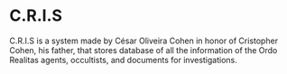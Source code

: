 # C.R.I.S
C.R.I.S is a system made by César Oliveira Cohen in honor of Cristopher Cohen, his father, that stores database of all the information of the Ordo Realitas agents, occultists, and documents for investigations.
